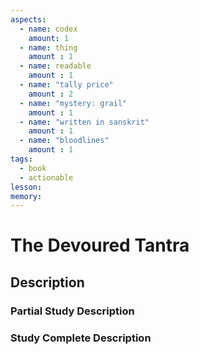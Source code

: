 ```yaml
---
aspects: 
  - name: codex
    amount: 1
  - name: thing
    amount : 1
  - name: readable
    amount : 1
  - name: "tally price"
    amount : 2
  - name: "mystery: grail"
    amount : 1
  - name: "written in sanskrit"
    amount : 1
  - name: "bloodlines"
    amount : 1
tags:
  - book
  - actionable
lesson: 
memory: 
---
```


# The Devoured Tantra

## Description

### Partial Study Description

### Study Complete Description
